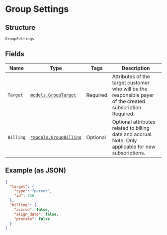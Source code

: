 
# Group Settings

## Structure

`GroupSettings`

## Fields

| Name | Type | Tags | Description |
|  --- | --- | --- | --- |
| `Target` | [`models.GroupTarget`](group-target.md) | Required | Attributes of the target customer who will be the responsible payer of the created subscription. Required. |
| `Billing` | [`*models.GroupBilling`](group-billing.md) | Optional | Optional attributes related to billing date and accrual. Note: Only applicable for new subscriptions. |

## Example (as JSON)

```json
{
  "target": {
    "type": "parent",
    "id": 236
  },
  "billing": {
    "accrue": false,
    "align_date": false,
    "prorate": false
  }
}
```

